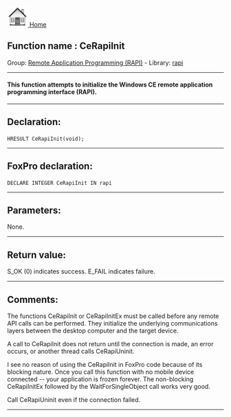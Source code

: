 [<img src="../../images/home.png"> Home ](https://github.com/VFPX/Win32API)  

## Function name : CeRapiInit
Group: [Remote Application Programming (RAPI)](../../functions_group.md#Remote_Application_Programming_(RAPI))  -  Library: [rapi](../../Libraries.md#rapi)  
***  


#### This function attempts to initialize the Windows CE remote application programming interface (RAPI).
***  


## Declaration:
```foxpro  
HRESULT CeRapiInit(void);  
```  
***  


## FoxPro declaration:
```foxpro  
DECLARE INTEGER CeRapiInit IN rapi  
```  
***  


## Parameters:
None.  
***  


## Return value:
S_OK (0) indicates success. E_FAIL indicates failure.  
***  


## Comments:
The functions CeRapiInit or CeRapiInitEx must be called before any remote API calls can be performed. They initialize the underlying communications layers between the desktop computer and the target device.  
  
A call to CeRapiInit does not return until the connection is made, an error occurs, or another thread calls CeRapiUninit.  
  
I see no reason of using the CeRapiInit in FoxPro code because of its blocking nature. Once you call this function with no mobile device connected -- your application is frozen forever. The non-blocking CeRapiInitEx followed by the WaitForSingleObject call works very good.  
  
Call CeRapiUninit even if the connection failed.  
  
***  


